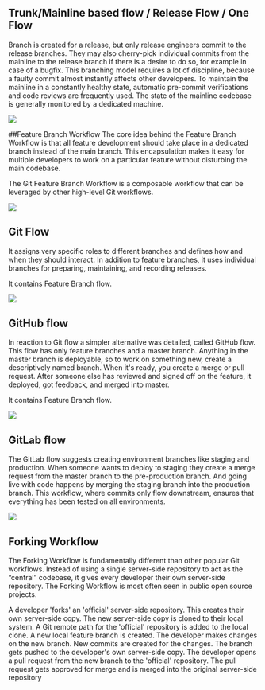 ## Trunk/Mainline based flow / Release Flow / One Flow
Branch is created for a release, but only release engineers commit to the release branches. They may also cherry-pick individual commits from the mainline to the release branch if there is a desire to do so, for example in case of a bugfix. This branching model requires a lot of discipline, because a faulty commit almost instantly affects other developers. To maintain the mainline in a constantly healthy state, automatic pre-commit verifications and code reviews are frequently used. The state of the mainline codebase is generally monitored by a dedicated machine.

<img src="https://github.com/alexanderteplov/computer-science/wiki/ci-cd-cd-and-git/images/TrunkBased_flow.png" />

##Feature Branch Workflow
The core idea behind the Feature Branch Workflow is that all feature development should take place in a dedicated branch instead of the main branch. This encapsulation makes it easy for multiple developers to work on a particular feature without disturbing the main codebase.

The Git Feature Branch Workflow is a composable workflow that can be leveraged by other high-level Git workflows.

<img src="https://github.com/alexanderteplov/computer-science/wiki/ci-cd-cd-and-git/images/FeatureBranch_flow.svg" />

## Git Flow
It assigns very specific roles to different branches and defines how and when they should interact. In addition to feature branches, it uses individual branches for preparing, maintaining, and recording releases.

It contains Feature Branch flow.

<img src="https://github.com/alexanderteplov/computer-science/wiki/ci-cd-cd-and-git/images/Git_flow.svg" />

## GitHub flow
In reaction to Git flow a simpler alternative was detailed, called GitHub flow. This flow has only feature branches and a master branch. Anything in the master branch is deployable, so to work on something new, create a descriptively named branch. When it's ready, you create a merge or pull request. After someone else has reviewed and signed off on the feature, it deployed, got feedback, and merged into master.

It contains Feature Branch flow.

<img src="https://github.com/alexanderteplov/computer-science/wiki/ci-cd-cd-and-git/images/GitHub_flow.svg" />

## GitLab flow
The GitLab flow suggests creating environment branches like staging and production. When someone wants to deploy to staging they create a merge request from the master branch to the pre-production branch. And going live with code happens by merging the staging branch into the production branch. This workflow, where commits only flow downstream, ensures that everything has been tested on all environments.

<img src="https://github.com/alexanderteplov/computer-science/wiki/ci-cd-cd-and-git/images/GitLab_flow.svg" />

## Forking Workflow
The Forking Workflow is fundamentally different than other popular Git workflows. Instead of using a single server-side repository to act as the “central” codebase, it gives every developer their own server-side repository. The Forking Workflow is most often seen in public open source projects.

A developer 'forks' an 'official' server-side repository. This creates their own server-side copy.
The new server-side copy is cloned to their local system.
A Git remote path for the 'official' repository is added to the local clone.
A new local feature branch is created.
The developer makes changes on the new branch.
New commits are created for the changes.
The branch gets pushed to the developer's own server-side copy.
The developer opens a pull request from the new branch to the 'official' repository.
The pull request gets approved for merge and is merged into the original server-side repository
